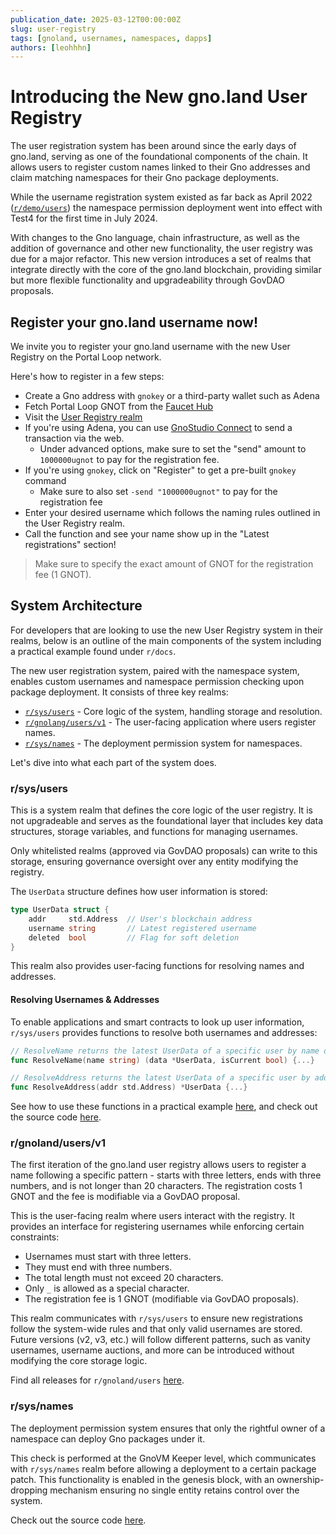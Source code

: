 ```yaml
---
publication_date: 2025-03-12T00:00:00Z
slug: user-registry
tags: [gnoland, usernames, namespaces, dapps]
authors: [leohhhn]
---
```


# Introducing the New gno.land User Registry

The user registration system has been around since the early days of gno.land, 
serving as one of the foundational components of the chain. It allows users to 
register custom names linked to their Gno addresses and claim matching namespaces 
for their Gno package deployments.

While the username registration system existed as far back as April 2022 ([`r/demo/users`](https://github.com/gnolang/gno/commit/914f267dd31c0382a472b5fcf98fcfc53129a32d))
the namespace permission deployment went into effect with Test4 for the first time
in July 2024.

With changes to the Gno language, chain infrastructure, as well as the addition
of governance and other new functionality, the user registry was due for a major
refactor. This new version introduces a set of realms that integrate directly 
with the core of the gno.land blockchain, providing similar but more flexible
functionality and upgradeability through GovDAO proposals.

## Register your gno.land username now!

We invite you to register your gno.land username with the new User Registry on
the Portal Loop network.

Here's how to register in a few steps:
- Create a Gno address with `gnokey` or a third-party wallet such as Adena
- Fetch Portal Loop GNOT from the [Faucet Hub](https://faucet.gno.land)
- Visit the [User Registry realm](/r/gnoland/users/v1) 
- If you're using Adena, you can use [GnoStudio Connect](https://gno.studio/connect/view/gno.land/r/gnoland/users/v1?network=portal-loop#Register)
to send a transaction via the web. 
  - Under advanced options, make sure to set the "send" amount to `1000000ugnot` 
  to pay for the registration fee.
- If you're using `gnokey`, click on "Register" to get a pre-built `gnokey` command
  - Make sure to also set `-send "1000000ugnot"` to pay for the registration fee
- Enter your desired username which follows the naming rules outlined in the 
User Registry realm.
- Call the function and see your name show up in the "Latest registrations" section!

> Make sure to specify the exact amount of GNOT for the registration fee (1 GNOT).

## System Architecture

For developers that are looking to use the new User Registry system in their 
realms, below is an outline of the main components of the system including a 
practical example found under `r/docs`. 

The new user registration system, paired with the namespace system, enables
custom usernames and namespace permission checking upon package deployment. It
consists of three key realms:

- [`r/sys/users`](/r/sys/users) - Core logic of the system, handling storage and resolution.
- [`r/gnolang/users/v1`](/r/gnoland/users/v1) - The user-facing application where users register names.
- [`r/sys/names`](/r/sys/names) - The deployment permission system for namespaces.

Let's dive into what each part of the system does.

### r/sys/users

This is a system realm that defines the core logic of the user registry. It is
not upgradeable and serves as the foundational layer that includes key data 
structures, storage variables, and functions for managing usernames.

Only whitelisted realms (approved via GovDAO proposals) can write to this storage,
ensuring governance oversight over any entity modifying the registry.

The `UserData` structure defines how user information is stored:

```go
type UserData struct {
    addr     std.Address  // User's blockchain address
    username string       // Latest registered username
    deleted  bool         // Flag for soft deletion
}
```

This realm also provides user-facing functions for resolving names and addresses.

#### Resolving Usernames & Addresses

To enable applications and smart contracts to look up user information, 
`r/sys/users` provides functions to resolve both usernames and addresses:

```go
// ResolveName returns the latest UserData of a specific user by name or alias
func ResolveName(name string) (data *UserData, isCurrent bool) {...}

// ResolveAddress returns the latest UserData of a specific user by address
func ResolveAddress(addr std.Address) *UserData {...}
```

See how to use these functions in a practical example [here](/r/docs/users), and 
check out the source code [here](/r/sys/users$source&file=users.gno).

### r/gnoland/users/v1

The first iteration of the gno.land user registry allows users to register a
name following a specific pattern - starts with three letters, ends with three
numbers, and is not longer than 20 characters. The registration costs 1 GNOT
and the fee is modifiable via a GovDAO proposal.

This is the user-facing realm where users interact with the registry. It 
provides an interface for registering usernames while enforcing certain constraints:

- Usernames must start with three letters.
- They must end with three numbers.
- The total length must not exceed 20 characters.
- Only `_` is allowed as a special character.
- The registration fee is 1 GNOT (modifiable via GovDAO proposals).

This realm communicates with `r/sys/users` to ensure new registrations follow the 
system-wide rules and that only valid usernames are stored. Future versions 
(v2, v3, etc.) will follow different patterns, such as vanity usernames, username
auctions, and more can be introduced without modifying the core storage logic.

Find all releases for `r/gnoland/users` [here](/r/gnoland/users).

### r/sys/names

The deployment permission system ensures that only the rightful owner of a 
namespace can deploy Gno packages under it.

This check is performed at the GnoVM Keeper level, which communicates with 
`r/sys/names` realm before allowing a deployment to a certain package patch.
This functionality is enabled in the genesis block, with an ownership-dropping 
mechanism ensuring no single entity retains control over the system.

Check out the source code [here](/r/sys/names$source&file=verifier.gno).